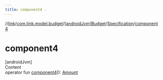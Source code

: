 ```yaml
---
title: component4 -
---
```

//[link](../../../index.md)/[com.tink.model.budget](../../index.md)/[[androidJvm]Budget](../index.md)/[Specification](index.md)/[component4](component4.md)



# component4  
[androidJvm]  
Content  
operator fun [component4](component4.md)(): [Amount](../../../com.tink.model.misc/[android-jvm]-amount/index.md)  



